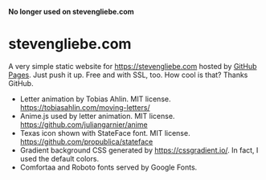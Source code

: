 **No longer used on stevengliebe.com**

# stevengliebe.com
A very simple static website for https://stevengliebe.com hosted by [GitHub Pages](https://pages.github.com/). Just push it up. Free and with SSL, too. How cool is that? Thanks GitHub.

* Letter animation by Tobias Ahlin. MIT license. https://tobiasahlin.com/moving-letters/
* Anime.js used by letter animation. MIT license. https://github.com/juliangarnier/anime
* Texas icon shown with StateFace font. MIT license. https://github.com/propublica/stateface
* Gradient background CSS generated by https://cssgradient.io/. In fact, I used the default colors.
* Comfortaa and Roboto fonts served by Google Fonts.
